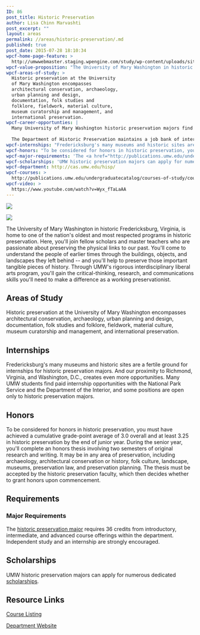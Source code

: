 ```yaml
---
ID: 86
post_title: Historic Preservation
author: Lisa Chinn Marvashti
post_excerpt: ""
layout: areas
permalink: //areas/historic-preservation/.md
published: true
post_date: 2015-07-28 18:10:34
wpcf-home-page-feature: >
  http://umwwebmaster.staging.wpengine.com/study/wp-content/uploads/sites/5/2015/07/DSC_8115_HP-1024x489e.jpg
wpcf-value-proposition: "The University of Mary Washington in historic Fredericksburg, Virginia, is home to one of the nation's oldest and most respected programs in historic preservation. Here, you'll join fellow scholars and master teachers who are passionate about preserving the physical links to our past. You'll come to understand the people of earlier times through the buildings, objects, and landscapes they left behind -- and you'll help to preserve those important tangible pieces of history. Through UMW's rigorous  interdisciplinary liberal arts program, you'll gain the critical-thinking, research, and communications skills you'll need to make a difference as a working preservationist."
wpcf-areas-of-study: >
  Historic preservation at the University
  of Mary Washington encompasses
  architectural conservation, archaeology,
  urban planning and design,
  documentation, folk studies and
  folklore, fieldwork, material culture,
  museum curatorship and management, and
  international preservation.
wpcf-career-opportunties: |
  Many University of Mary Washington historic preservation majors find immediate <a href="http://cas.umw.edu/hisp/jobs/">employment</a> after graduation, in fields as varied as archaeology, city planning, museum administration, building  restoration, transportation policy, archiving, and cultural resource management.
  
  The Department of Historic Preservation maintains a job bank of internships and full-time positions across the country for which historic preservation majors and graduates may qualify.
wpcf-internships: "Fredericksburg's many museums and historic sites are a fertile ground for internships for historic preservation majors. And our proximity to Richmond, Virginia, and Washington, D.C., creates even more opportunities. Many UMW students find paid internship opportunities with the National Park Service and the Department of the Interior, and some positions are open only to historic preservation majors."
wpcf-honors: "To be considered for honors in historic preservation, you must have achieved a cumulative grade-point average of 3.0 overall and at least 3.25 in historic preservation by the end of junior year. During the senior year, you'll complete an honors thesis involving two semesters of original research and writing. It may be in any area of preservation, including archaeology, architectural conservation or history, folk culture, landscape, museums, preservation law, and preservation planning. The thesis must be accepted by the historic preservation faculty, which then decides whether to grant honors upon commencement."
wpcf-major-requirements: 'The <a href="http://publications.umw.edu/undergraduatecatalog/courses-of-study/majors/historic-preservation-major/">historic preservation major</a> requires 36 credits from introductory, intermediate, and advanced course offerings within the department. Independent study and an internship are strongly encouraged.'
wpcf-scholarships: 'UMW historic preservation majors can apply for numerous dedicated <a href="http://cas.umw.edu/hisp/scholarships/">scholarships</a>.'
wpcf-department: http://cas.umw.edu/hisp/
wpcf-courses: >
  http://publications.umw.edu/undergraduatecatalog/courses-of-study/course-descriptions/hisp/
wpcf-video: >
  https://www.youtube.com/watch?v=Wyx_fTaLaAA
---
```


<!-- Types Custom Fields: -->
[![](http://umwwebmaster.staging.wpengine.com/study/wp-content/uploads/sites/5/2015/07/DSC_8115_HP-1024x489e.jpg)](http://umwwebmaster.staging.wpengine.com/study/wp-content/uploads/sites/5/2015/07/DSC_8115_HP-1024x489e.jpg)
<!-- End home-page-feature -->

<!-- video -->
[![](https://i.ytimg.com/vi/Wyx_fTaLaAA/hqdefault.jpg)](https://www.youtube.com/watch?v=Wyx_fTaLaAA)
<!-- End video -->

<!-- value-proposition -->
The University of Mary Washington in historic Fredericksburg, Virginia, is home to one of the nation's oldest and most respected programs in historic preservation. Here, you'll join fellow scholars and master teachers who are passionate about preserving the physical links to our past. You'll come to understand the people of earlier times through the buildings, objects, and landscapes they left behind -- and you'll help to preserve those important tangible pieces of history. Through UMW's rigorous interdisciplinary liberal arts program, you'll gain the critical-thinking, research, and communications skills you'll need to make a difference as a working preservationist.
<!-- End value-proposition -->

<!-- areas-of-study -->
## Areas of Study
Historic preservation at the University of Mary Washington encompasses architectural conservation, archaeology, urban planning and design, documentation, folk studies and folklore, fieldwork, material culture, museum curatorship and management, and international preservation.
<!-- End areas-of-study -->

<!-- internships -->
## Internships
Fredericksburg's many museums and historic sites are a fertile ground for internships for historic preservation majors. And our proximity to Richmond, Virginia, and Washington, D.C., creates even more opportunities. Many UMW students find paid internship opportunities with the National Park Service and the Department of the Interior, and some positions are open only to historic preservation majors.
<!-- End internships -->

<!-- honors -->
## Honors
To be considered for honors in historic preservation, you must have achieved a cumulative grade-point average of 3.0 overall and at least 3.25 in historic preservation by the end of junior year. During the senior year, you'll complete an honors thesis involving two semesters of original research and writing. It may be in any area of preservation, including archaeology, architectural conservation or history, folk culture, landscape, museums, preservation law, and preservation planning. The thesis must be accepted by the historic preservation faculty, which then decides whether to grant honors upon commencement.
<!-- End honors -->

<!-- requirements -->
## Requirements

<!-- major-requirements -->
### Major Requirements
The [historic preservation major](http://publications.umw.edu/undergraduatecatalog/courses-of-study/majors/historic-preservation-major/) requires 36 credits from introductory, intermediate, and advanced course offerings within the department. Independent study and an internship are strongly encouraged.
<!-- End major-requirements -->

<!-- End requirements -->

<!-- scholarships -->
## Scholarships
UMW historic preservation majors can apply for numerous dedicated [scholarships](http://cas.umw.edu/hisp/scholarships/).
<!-- End scholarships -->

<!-- resource-links -->
## Resource Links

<!-- courses -->
[Course Listing](http://publications.umw.edu/undergraduatecatalog/courses-of-study/course-descriptions/hisp/)

<!-- End courses -->


<!-- department -->
[Department Website](http://cas.umw.edu/hisp/)

<!-- End department -->

<!-- End resource-links -->

<!-- End Types Custom Fields -->